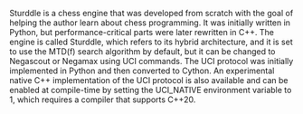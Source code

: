 Sturddle is a chess engine that was developed from scratch with the goal of helping the author learn about chess programming.
It was initially written in Python, but performance-critical parts were later rewritten in C++.
The engine is called Sturddle, which refers to its hybrid architecture, and it is set to use the MTD(f) search algorithm by default,
but it can be changed to Negascout or Negamax using UCI commands.
The UCI protocol was initially implemented in Python and then converted to Cython.
An experimental native C++ implementation of the UCI protocol is also available and can be enabled at compile-time
by setting the UCI_NATIVE environment variable to 1,
which requires a compiler that supports C++20.
